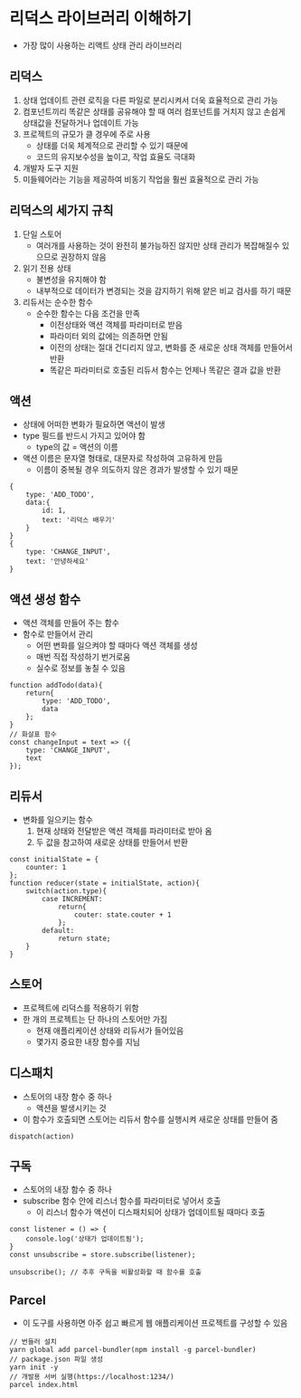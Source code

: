 # 리덕스 라이브러리 이해하기
* 가장 많이 사용하는 리액트 상태 관리 라이브러리

## 리덕스
1. 상태 업데이트 관련 로직을 다른 파일로 분리시켜서 더욱 효율적으로 관리 가능
2. 컴포넌트끼리 똑같은 상태를 공유해야 할 때 여러 컴포넌트를 거치지 않고 손쉽게 상태값을 전달하거나 업데이트 가능
3. 프로젝트의 규모가 클 경우에 주로 사용
    - 상태를 더욱 체계적으로 관리할 수 있기 때문에
    - 코드의 유지보수성을 높이고, 작업 효율도 극대화
4. 개발자 도구 지원
5. 미들웨어라는 기능을 제공하여 비동기 작업을 훨씬 효율적으로 관리 가능

## 리덕스의 세가지 규칙
1. 단일 스토어
    - 여러개를 사용하는 것이 완전히 불가능하진 않지만 상태 관리가 복잡해질수 있으므로 권장하지 않음
2. 읽기 전용 상태
    - 불변성을 유지해야 함
    - 내부적으로 데이터가 변경되는 것을 감지하기 위해 얕은 비교 검사를 하기 때문
3. 리듀서는 순수한 함수
    * 순수한 함수는 다음 조건을 만족
        - 이전상태와 액션 객체를 파라미터로 받음
        - 파라미터 외의 값에는 의존하면 안됨
        - 이전의 상태는 절대 건디리지 않고, 변화를 준 새로운 상태 객체를 만들어서 반환
        - 똑같은 파라미터로 호출된 리듀서 함수는 언제나 똑같은 결과 값을 반환

## 액션
* 상태에 어떠한 변화가 필요하면 액션이 발생
* type 필드를 반드시 가지고 있어야 함
    - type의 값 = 액션의 이름
* 액션 이름은 문자열 형태로, 대문자로 작성하여 고유하게 만듬
    - 이름이 중복될 경우 의도하지 않은 경과가 발생할 수 있기 때문
```
{
    type: 'ADD_TODO',
    data:{
        id: 1,
        text: '리덕스 배우기'
    }
}
{
    type: 'CHANGE_INPUT',
    text: '안녕하세요'
}
```

## 액션 생성 함수
* 액션 객체를 만들어 주는 함수
* 함수로 만들어서 관리
    - 어떤 변화를 일으켜야 할 때마다 액션 객체를 생성
    - 매번 직접 작성하기 번거로움
    - 실수로 정보를 놓칠 수 있음
```
function addTodo(data){
    return{
        type: 'ADD_TODO',
        data
    };
}
// 화살표 함수
const changeInput = text => ({
    type: 'CHANGE_INPUT',
    text
});
```

## 리듀서
* 변화를 일으키는 함수
    1. 현재 상태와 전달받은 액션 객체를 파라미터로 받아 옴
    2. 두 값을 참고하여 새로운 상태를 만들어서 반환
```
const initialState = {
    counter: 1
};
function reducer(state = initialState, action){
    switch(action.type){
        case INCREMENT:
            return{
                couter: state.couter + 1
            };
        default:
            return state;
    }
}
```

## 스토어
* 프로젝트에 리덕스를 적용하기 위함
* 한 개의 프로젝트는 단 하나의 스토어만 가짐
    - 현재 애플리케이션 상태와 리듀서가 들어있음
    - 몇가지 중요한 내장 함수를 지님

## 디스패치
* 스토어의 내장 함수 중 하나
    - 액션을 발생시키는 것
* 이 함수가 호출되면 스토어는 리듀서 함수를 실행시켜 새로운 상태를 만들어 줌
```
dispatch(action)
```

## 구독
* 스토어의 내장 함수 중 하나
* subscribe 함수 안에 리스너 함수를 파라미터로 넣어서 호출
    - 이 리스너 함수가 액션이 디스패치되어 상태가 업데이트될 때마다 호출
```
const listener = () => {
    console.log('상태가 업데이트됨');
}
const unsubscribe = store.subscribe(listener);

unsubscribe(); // 추후 구독을 비활성화할 때 함수를 호출
```

## Parcel
* 이 도구를 사용하면 아주 쉽고 빠르게 웹 애플리케이션 프로젝트를 구성할 수 있음
```
// 번들러 설치
yarn global add parcel-bundler(npm install -g parcel-bundler)
// package.json 파일 생성
yarn init -y
// 개발용 서버 실행(https://localhost:1234/)
parcel index.html
```